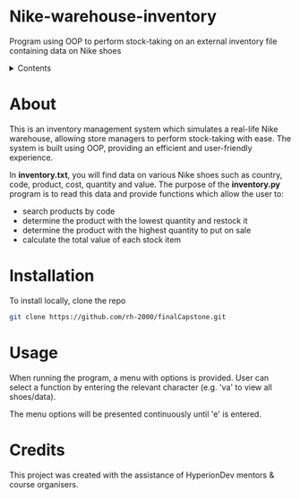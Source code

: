 # Nike-warehouse-inventory
Program using OOP to perform stock-taking on an external inventory file containing data on Nike shoes

<!-- Contents -->
<details>
  <summary>Contents</summary>
  <ol>
    <li>
      <a href="#about">About</a>
    </li>
    <li>
      <a href="#installation">Installation</a>
    </li>
    <li><a href="#usage">Usage</a></li>
    <li><a href="#credits">Credits</a></li>
  </ol>
</details>

<!-- About -->
# About

This is an inventory management system which simulates a real-life Nike warehouse, allowing store managers to perform stock-taking with ease. The system is built using OOP, providing an efficient and user-friendly experience.

In **inventory.txt**, you will find data on various Nike shoes such as country, code, product, cost, quantity and value.
The purpose of the **inventory.py** program is to read this data and provide functions which allow the user to:
- search products by code
- determine the product with the lowest quantity and restock it
- determine the product with the highest quantity to put on sale
- calculate the total value of each stock item

<!-- Installation -->
# Installation

To install locally, clone the repo
 ```sh
 git clone https://github.com/rh-2000/finalCapstone.git
 ```

<!-- Usage -->
# Usage

When running the program, a menu with options is provided.
User can select a function by entering the relevant character (e.g. 'va' to view all shoes/data).

The menu options will be presented continuously until 'e' is entered.

<!-- Credits -->
# Credits

This project was created with the assistance of HyperionDev mentors & course organisers.
